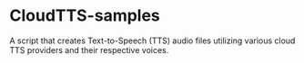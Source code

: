 # CloudTTS-samples
A script that creates Text-to-Speech (TTS) audio files utilizing various cloud TTS providers and their respective voices.
